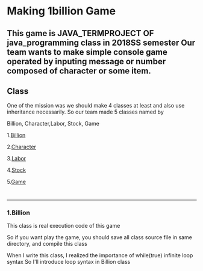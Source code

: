 # Making 1billion Game

This game is JAVA_TERMPROJECT OF java_programming class in 2018SS semester
Our team wants to make simple console game operated by inputing message or number composed of character or some item.
-----
## Class 

One of the mission was we should make 4 classes at least and also use inheritance necessarily. So our team made 5 classes named by 

Billion, Character,Labor, Stock, Game 

1.[Billion](###1.Billion)

2.[Character](#2.Character)

3.[Labor](####3.Labor)

4.[Stock](####4.Stock)

5.[Game](####5.Game)
#
-----

### 1.Billion
This class is real execution code of this game

So if you want play the game, you should save all class source file in same directory, and compile this class

When I write this class, I realized the importance of while(true) infinite loop syntax
So I'll introduce loop syntax in Billion class




